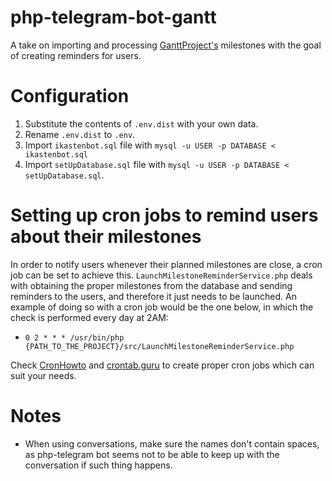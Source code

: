 # php-telegram-bot-gantt

A take on importing and processing [GanttProject's][1] milestones with the goal
of creating reminders for users.

[1]: https://www.ganttproject.biz/

# Configuration
1. Substitute the contents of `.env.dist` with your own data.
2. Rename `.env.dist` to `.env`.
3. Import `ikastenbot.sql` file with
    `mysql -u USER -p DATABASE < ikastenbot.sql`
4. Import `setUpDatabase.sql` file with
    `mysql -u USER -p DATABASE < setUpDatabase.sql`.

# Setting up cron jobs to remind users about their milestones
In order to notify users whenever their planned milestones are close, a cron
job can be set to achieve this. `LaunchMilestoneReminderService.php` deals with
obtaining the proper milestones from the database and sending reminders to the
users, and therefore it just needs to be launched. An example of doing so with
a cron job would be the one below, in which the check is performed every day at
2AM:

* `0 2 * * * /usr/bin/php {PATH_TO_THE_PROJECT}/src/LaunchMilestoneReminderService.php`

Check [CronHowto][2] and [crontab.guru][3] to create proper cron jobs which can
suit your needs.

# Notes
* When using conversations, make sure the names don't contain spaces, as
    php-telegram bot seems not to be able to keep up with the conversation if
    such thing happens.

[2]: https://help.ubuntu.com/community/CronHowto
[3]: https://crontab.guru/
